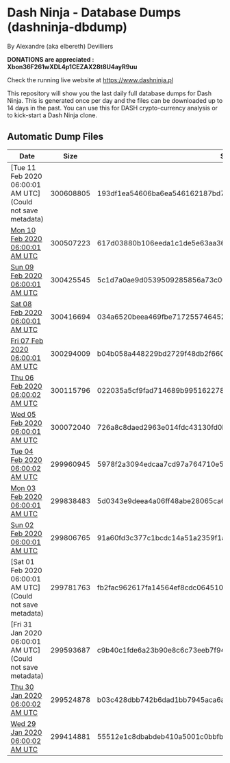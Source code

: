 # Dash Ninja - Database Dumps (dashninja-dbdump)
By Alexandre (aka elbereth) Devilliers

**DONATIONS are appreciated : Xbon36F261wXDL4p1CEZAX28t8U4ayR9uu**

Check the running live website at https://www.dashninja.pl

This repository will show you the last daily full database dumps for Dash Ninja. This is generated once per day and the files can be downloaded up to 14 days in the past.
You can use this for DASH crypto-currency analysis or to kick-start a Dash Ninja clone.


## Automatic Dump Files
| Date | Size | SHA256 |
|--|--|--|
| [Tue 11 Feb 2020 06:00:01 AM UTC](Could not save metadata) | 300608805 | 193df1ea54606ba6ea546162187bd7f667253594402390463fed048ae38491f0 | 
| [Mon 10 Feb 2020 06:00:01 AM UTC](https://transfer.sh/1zAfS/dashninja-dbdump-20200210070001.tar.bz2) | 300507223 | 617d03880b106eeda1c1de5e63aa36298c48df2edfbb108b266c5f4b32e6d6f6 | 
| [Sun 09 Feb 2020 06:00:01 AM UTC](https://transfer.sh/S9kYs/dashninja-dbdump-20200209070001.tar.bz2) | 300425545 | 5c1d7a0ae9d0539509285856a73c006c022bf1bdd6224986d12f0214e7631090 | 
| [Sat 08 Feb 2020 06:00:01 AM UTC]() | 300416694 | 034a6520beea469fbe71725574645238fa9c58e333763668c6f06197d3c6bf94 | 
| [Fri 07 Feb 2020 06:00:01 AM UTC](https://transfer.sh/eNtlT/dashninja-dbdump-20200207070001.tar.bz2) | 300294009 | b04b058a448229bd2729f48db2f6600e9599de9d56237943acf883dcacf62a2e | 
| [Thu 06 Feb 2020 06:00:02 AM UTC](https://transfer.sh/CIEuL/dashninja-dbdump-20200206070002.tar.bz2) | 300115796 | 022035a5cf9fad714689b995162278dabb2f51904147233ea58932ba839f2c04 | 
| [Wed 05 Feb 2020 06:00:01 AM UTC](https://transfer.sh/fNctz/dashninja-dbdump-20200205070001.tar.bz2) | 300072040 | 726a8c8daed2963e014fdc43130fd0bfac989c20cd8e07d328c41862c7b43498 | 
| [Tue 04 Feb 2020 06:00:02 AM UTC]() | 299960945 | 5978f2a3094edcaa7cd97a764710e5400c6c797d83478aaefd81894d7c3ba17a | 
| [Mon 03 Feb 2020 06:00:01 AM UTC](https://transfer.sh/viMYx/dashninja-dbdump-20200203070001.tar.bz2) | 299838483 | 5d0343e9deea4a06ff48abe28065ca6c45d7b8cf088dd1cd8016d44f20c502eb | 
| [Sun 02 Feb 2020 06:00:01 AM UTC](https://transfer.sh/Hl8tF/dashninja-dbdump-20200202070001.tar.bz2) | 299806765 | 91a60fd3c377c1bcdc14a51a2359f1a5eb023438567bd6f86ff5c008e5a7334a | 
| [Sat 01 Feb 2020 06:00:01 AM UTC](Could not save metadata) | 299781763 | fb2fac962617fa14564ef8cdc06451040e6b3aef516179d2c3de53c86fd343ea | 
| [Fri 31 Jan 2020 06:00:01 AM UTC](Could not save metadata) | 299593687 | c9b40c1fde6a23b90e8c6c73eeb7f943944362ee7d43146cf8fae03d8a69f113 | 
| [Thu 30 Jan 2020 06:00:02 AM UTC](https://transfer.sh/E5XUc/dashninja-dbdump-20200130070002.tar.bz2) | 299524878 | b03c428dbb742b6dad1bb7945aca6a9ef3b427984ae67dab07805bad216b1a28 | 
| [Wed 29 Jan 2020 06:00:02 AM UTC](https://transfer.sh/IgErC/dashninja-dbdump-20200129070002.tar.bz2) | 299414881 | 55512e1c8dbabdeb410a5001c0bbfbf9cf40c5c97b03c4e880e6c99feb0493e7 | 
